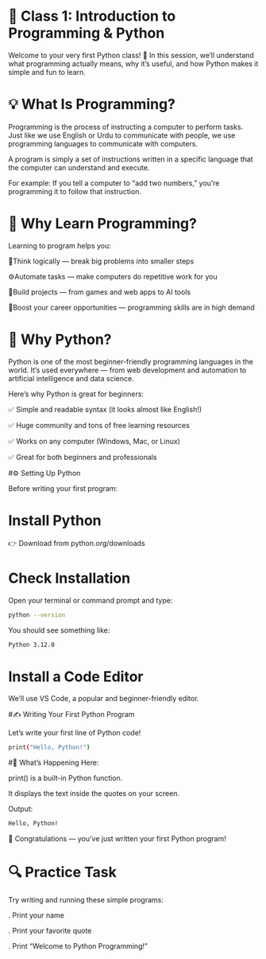 # 🧠 Class 1: Introduction to Programming & Python

Welcome to your very first Python class! 🎉
In this session, we’ll understand what programming actually means, why it’s useful, and how Python makes it simple and fun to learn.

# 💡 What Is Programming?

Programming is the process of instructing a computer to perform tasks.
Just like we use English or Urdu to communicate with people, we use programming languages to communicate with computers.

A program is simply a set of instructions written in a specific language that the computer can understand and execute.

For example:
If you tell a computer to “add two numbers,” you’re programming it to follow that instruction.

# 🧩 Why Learn Programming?

Learning to program helps you:

🧠Think logically — break big problems into smaller steps

⚙️Automate tasks — make computers do repetitive work for you

💼Build projects — from games and web apps to AI tools

🚀Boost your career opportunities — programming skills are in high demand

# 🐍 Why Python?

Python is one of the most beginner-friendly programming languages in the world.
It’s used everywhere — from web development and automation to artificial intelligence and data science.

Here’s why Python is great for beginners:

✅ Simple and readable syntax (it looks almost like English!)

✅ Huge community and tons of free learning resources

✅ Works on any computer (Windows, Mac, or Linux)

✅ Great for both beginners and professionals

#⚙️ Setting Up Python

Before writing your first program:

# Install Python
👉 Download from python.org/downloads

# Check Installation
Open your terminal or command prompt and type:
```bash
python --version
```

You should see something like:
```bash
Python 3.12.0
```


# Install a Code Editor
We’ll use VS Code, a popular and beginner-friendly editor.

#✍️ Writing Your First Python Program

Let’s write your first line of Python code!
```bash
print("Hello, Python!")
```

#🧠 What’s Happening Here:

print() is a built-in Python function.

It displays the text inside the quotes on your screen.

Output:
```bash
Hello, Python!
```


🎉 Congratulations — you’ve just written your first Python program!

# 🔍 Practice Task

Try writing and running these simple programs:

. Print your name

. Print your favorite quote

. Print “Welcome to Python Programming!”



